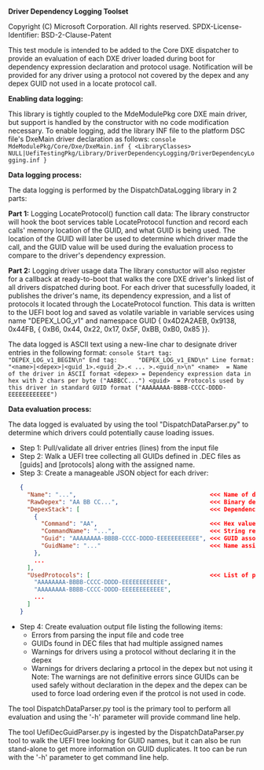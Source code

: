 **Driver Dependency Logging Toolset**

  Copyright (C) Microsoft Corporation. All rights reserved.
  SPDX-License-Identifier: BSD-2-Clause-Patent

  This test module is intended to be added to the Core DXE dispatcher to provide an evaluation of each DXE
  driver loaded during boot for dependency expression declaration and protocol usage.  Notification will be
  provided for any driver using a protocol not covered by the depex and any depex GUID not used in a
  locate protocol call.


**Enabling data logging:**

  This library is tightly coupled to the MdeModulePkg core DXE main driver, but support is handled by the
  constructor with no code modification necessary.  To enable logging, add the library INF file to the
  platform DSC file's DxeMain driver declaration as follows:
    ```console
    MdeModulePkg/Core/Dxe/DxeMain.inf {
      <LibraryClasses>
        NULL|UefiTestingPkg/Library/DriverDependencyLogging/DriverDependencyLogging.inf
    }
    ```


**Data logging process:**

  The data logging is performed by the DispatchDataLogging library in 2 parts:

  **Part 1:** Logging LocateProtocol() function call data:
    The library constructor will hook the boot services table LocateProtocol function and record each calls'
    memory location of the GUID, and what GUID is being used.  The location of the GUID will later be used to
    determine which driver made the call, and the GUID value will be used during the evaluation process to
    compare to the driver's dependency expression.

  **Part 2:** Logging driver usage data
    The library constuctor will also register for a callback at ready-to-boot that walks the core DXE driver's
    linked list of all drivers dispatched during boot.  For each driver that sucessfully loaded, it publishes
    the driver's name, its dependency expression, and a list of protocols it located through the LocateProtocol
    function.  This data is written to the UEFI boot log and saved as volatile variable in variable services
    using name "DEPEX_LOG_v1" and namespace GUID { 0x4D2A2AEB, 0x9138, 0x44FB, { 0xB6, 0x44, 0x22, 0x17, 0x5F,
    0xBB, 0xB0, 0x85 }}.

  The data logged is ASCII text using a new-line char to designate driver entries in the following format:
    ```console
    Start tag:    "DEPEX_LOG_v1_BEGIN\n"
    End tag:      "DEPEX_LOG_v1_END\n"
    Line format:  "<name>|<depex>|<guid_1>.<guid_2>.< ... >.<guid_n>\n"
      <name>  = Name of the driver in ASCII format
      <depex> = Dependency expression data in hex with 2 chars per byte ("AABBCC...")
      <guid>  = Protocols used by this driver in standard GUID format ("AAAAAAAA-BBBB-CCCC-DDDD-EEEEEEEEEEEE")
    ```

**Data evaluation process:**

  The data logged is evaluated by using the tool "DispatchDataParser.py" to determine which drivers could
  potentially cause loading issues.

  * Step 1: Pull/validate all driver entries (lines) from the input file
  * Step 2: Walk a UEFI tree collecting all GUIDs defined in .DEC files as [guids] and [protocols] along with
            the assigned name.
  * Step 3: Create a manageable JSON object for each driver:
      ```json
      {
        "Name": "...",                                      <<< Name of driver in ASCII text
        "RawDepex": "AA BB CC...",                          <<< Binary dependency data
        "DepexStack": [                                     <<< Dependency data decoded into a list of commands
          {
            "Command": "AA",                                <<< Hex value of dependency command
            "CommandName": "...",                           <<< String representation of command
            "Guid": "AAAAAAAA-BBBB-CCCC-DDDD-EEEEEEEEEEEE", <<< GUID associated with command
            "GuidName": "..."                               <<< Name assigned to GUID from the .DEC file scan
          },
          ...
        ],
        "UsedProtocols": [                                  <<< List of protocols located by the driver
          "AAAAAAAA-BBBB-CCCC-DDDD-EEEEEEEEEEEE",
          "AAAAAAAA-BBBB-CCCC-DDDD-EEEEEEEEEEEE",
          ...
        ]
      }
      ```
  * Step 4: Create evaluation output file listing the following items:
      * Errors from parsing the input file and code tree
      * GUIDs found in DEC files that had multiple assigned names
      * Warnings for drivers using a protocol without declaring it in the depex
      * Warnings for drivers declaring a prtocol in the depex but not using it
    Note:  The warnings are not definitive errors since GUIDs can be used safely without declaration in the depex
           and the depex can be used to force load ordering even if the protcol is not used in code.

  The tool DispatchDataParser.py tool is the primary tool to perform all evaluation and using the '-h' parameter
  will provide command line help.

  The tool UefiDecGuidParser.py is ingested by the DispatchDataParser.py tool to walk the UEFI tree looking for
  GUID names, but it can also be run stand-alone to get more information on GUID duplicates.  It too can be run
  with the '-h' parameter to get command line help.

